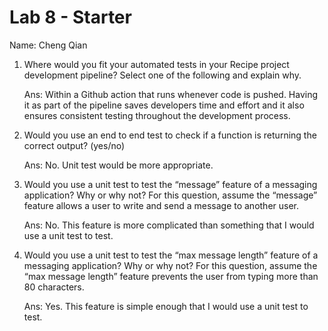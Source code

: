 # Lab 8 - Starter

Name: Cheng Qian

1) Where would you fit your automated tests in your Recipe project development pipeline? Select one of the following and explain why.

    Ans: Within a Github action that runs whenever code is pushed. Having it as part of the pipeline saves developers time and effort and it also ensures consistent testing throughout the development process.

2) Would you use an end to end test to check if a function is returning the correct output? (yes/no)

    Ans: No. Unit test would be more appropriate.

3) Would you use a unit test to test the “message” feature of a messaging application? Why or why not? For this question, assume the “message” feature allows a user to write and send a message to another user.

    Ans: No. This feature is more complicated than something that I would use a unit test to test.

4) Would you use a unit test to test the “max message length” feature of a messaging application? Why or why not? For this question, assume the “max message length” feature prevents the user from typing more than 80 characters.

    Ans: Yes. This feature is simple enough that I would use a unit test to test.
